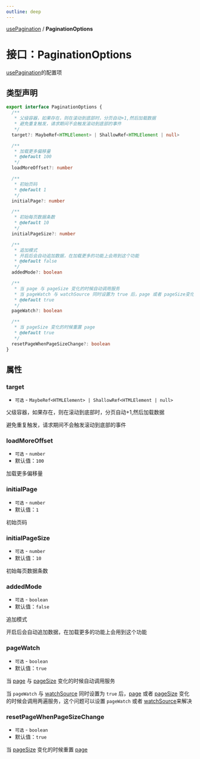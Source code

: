 ```yaml
---
outline: deep
---
```


[usePagination](./home) / **PaginationOptions**

# 接口：PaginationOptions
[usePagination](./home)的配置项
## 类型声明

```typescript
export interface PaginationOptions {
  /**
   * 父级容器，如果存在，则在滚动到底部时，分页自动+1,然后加载数据
   * 避免重复触发，请求期间不会触发滚动到底部的事件
   */
  target?: MaybeRef<HTMLElement> | ShallowRef<HTMLElement | null>

  /**
   * 加载更多偏移量
   * @default 100
   */
  loadMoreOffset?: number

  /**
   * 初始页码
   * @default 1
   */
  initialPage?: number

  /**
   * 初始每页数据条数
   * @default 10
   */
  initialPageSize?: number

  /**
   * 追加模式
   * 开启后会自动追加数据，在加载更多的功能上会用到这个功能
   * @default false
   */
  addedMode?: boolean

  /**
   * 当 page 与 pageSize 变化的时候自动调用服务
   * 当 pageWatch 与 watchSource 同时设置为 true 后，page 或者 pageSize变化的时候会调用两遍服务，这个问题可以设置 pageWatch 或者 watchSource来解决
   * @default true
   */
  pageWatch?: boolean

  /**
   * 当 pageSize 变化的时候重置 page
   * @default true
   */
  resetPageWhenPageSizeChange?: boolean
}
```

## 属性

### target

* `可选` - `MaybeRef<HTMLElement> | ShallowRef<HTMLElement | null>`

父级容器，如果存在，则在滚动到底部时，分页自动+1,然后加载数据

避免重复触发，请求期间不会触发滚动到底部的事件

### loadMoreOffset

* `可选` - `number`
* 默认值：`100`

加载更多偏移量

### initialPage

* `可选` - `number`
* 默认值：`1`

初始页码

### initialPageSize

* `可选` - `number`
* 默认值：`10`

初始每页数据条数

### addedMode

* `可选` - `boolean`
* 默认值：`false`

追加模式

开启后会自动追加数据，在加载更多的功能上会用到这个功能

### pageWatch

* `可选` - `boolean`
* 默认值：`true`

当 [page](./pagination-result) 与 [pageSize](./pagination-result) 变化的时候自动调用服务

当 `pageWatch` 与 [watchSource](../use-request/request-options#watchsource) 同时设置为 `true`
后，[page](./pagination-result) 或者 [pageSize](./pagination-result) 变化的时候会调用两遍服务，这个问题可以设置
`pageWatch` 或者 [watchSource](../use-request/request-options#watchsource)来解决

### resetPageWhenPageSizeChange

* `可选` - `boolean`
* 默认值：`true`

当 [pageSize](./pagination-result) 变化的时候重置 [page](./pagination-result)